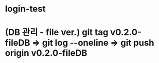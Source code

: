 # login-test
# (DB 관리 - file ver.) git tag v0.2.0-fileDB => git log --oneline => git push origin v0.2.0-fileDB
